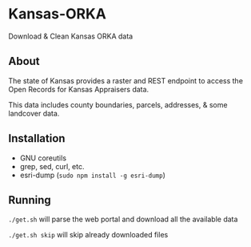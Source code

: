 # Kansas-ORKA
Download &amp; Clean Kansas ORKA data

## About

The state of Kansas provides a raster and REST endpoint to access the Open Records for Kansas Appraisers data. 

This data includes county boundaries, parcels, addresses, & some landcover data.

## Installation

- GNU coreutils
- grep, sed, curl, etc.
- esri-dump (`sudo npm install -g esri-dump`)

## Running

`./get.sh` will parse the web portal and download all the available data

`./get.sh skip` will skip already downloaded files
